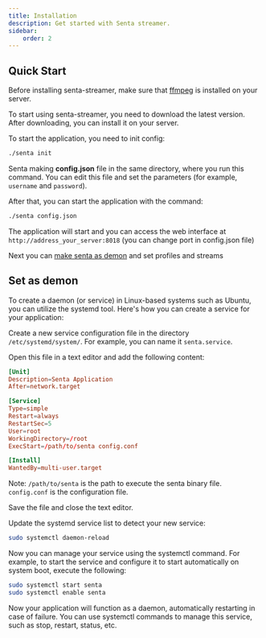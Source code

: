 ```yaml
---
title: Installation
description: Get started with Senta streamer.
sidebar:
    order: 2
---
```

## Quick Start

Before installing senta-streamer, make sure that [ffmpeg](https://ffmpeg.org/) is installed on your server.

To start using senta-streamer, you need to download the latest version. After downloading, you can install it on your server.

To start the application, you need to init config:

```bash [terminal]
./senta init
```

Senta making **config.json** file in the same directory, where you run this command. You can edit this file and set the parameters (for example, `username` and `password`).

After that, you can start the application with the command:

```bash [terminal]
./senta config.json
```

The application will start and you can access the web interface at `http://address_your_server:8018` (you can change port in config.json file)

Next you can [make senta as demon](#set-as-demon) and set profiles and streams

## Set as demon

To create a daemon (or service) in Linux-based systems such as Ubuntu, you can utilize the systemd tool. Here's how you can create a service for your application:

Create a new service configuration file in the directory `/etc/systemd/system/`. For example, you can name it `senta.service`.

Open this file in a text editor and add the following content:

```toml
[Unit]
Description=Senta Application
After=network.target

[Service]
Type=simple
Restart=always
RestartSec=5
User=root
WorkingDirectory=/root
ExecStart=/path/to/senta config.conf

[Install]
WantedBy=multi-user.target
```

Note: `/path/to/senta` is the path to execute the senta binary file. `config.conf` is the configuration file.

Save the file and close the text editor.

Update the systemd service list to detect your new service:

```bash [terminal]
sudo systemctl daemon-reload
```

Now you can manage your service using the systemctl command. For example, to start the service and configure it to start automatically on system boot, execute the following:

```bash [terminal]
sudo systemctl start senta
sudo systemctl enable senta
```

Now your application will function as a daemon, automatically restarting in case of failure. You can use systemctl commands to manage this service, such as stop, restart, status, etc.
